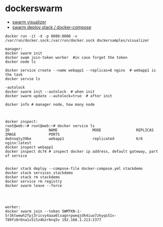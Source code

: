 # dockerswarm

- [swarm visualizer](https://github.com/dockersamples/docker-swarm-visualizer)
- [swarm deploy stack / docker-compose](https://docs.docker.com/engine/swarm/stack-deploy/)
```
docker run -it -d -p 8080:8080 -v /var/run/docker.sock:/var/run/docker.sock dockersamples/visualizer
```

```
manager:
docker swarm init
docker swam join-token worker  #in case forget the token
docker node ls

docker service create --name webapp1 --replicas=6 nginx  # webapp1 is the task
docker servie ls

-autolock
docker swarm init --autolock  # when init
docker swarm update --autolock=true  # after init

docker info # manager node, how many node



docker inspect:
root@web:~# root@web:~# docker service ls
ID                  NAME                MODE                REPLICAS            IMAGE               PORTS
dw5noqty39be        webapp1             replicated          6/6                 nginx:latest
docker inspect webapp1 
docker inspect dc74 # inspect docker ip address, default gateway, part of service


docker stack deploy --compose-file docker-compose.yml stackdemo
docker stack services stackdemo
docker stack rm stackdemo
docker service rm registry
docker swarm leave --force




worker:
docker swarm join --token SWMTKN-1-5r3ktwewh2fpj3ricvy4aaa6lxagnrpweqjdk4iuo7zkyqs51v-789fz0r6na1x5i5z4bzr6nq5v 192.168.1.213:2377
```
